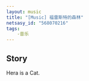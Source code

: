 ```yaml
---
layout: music
title: "[Music] 福雷斯特的森林"
netsasy_id: "568070216"
tags: 
    -音乐
---
```


## Story
Hera is a Cat.